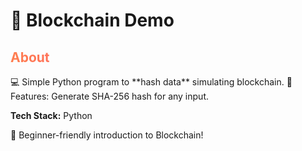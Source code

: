 # 🔗 Blockchain Demo

<h2 style="background:linear-gradient(90deg,#FF7F50,#FF1493);-webkit-background-clip:text;color:transparent;">About</h2>
💻 Simple Python program to **hash data** simulating blockchain.  
🎨 Features: Generate SHA-256 hash for any input.  

**Tech Stack:** Python  

🚀 Beginner-friendly introduction to Blockchain!
